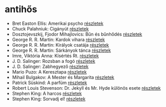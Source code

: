 # antihős

- Bret Easton Ellis: Amerikai psycho [részletek](../_details/Bret%20Easton%20Ellis.md#id_1446)
- Chuck Palahniuk: Cigányút [részletek](../_details/Chuck%20Palahniuk.md#id_662)
- Dosztojevszkij, Fjodor Mihajlovics: Bűn és bűnhődés [részletek](../_details/Dosztojevszkij%2C%20Fjodor%20Mihajlovics.md#id_346)
- George R. R. Martin: Kardok vihara [részletek](../_details/George%20R.%20R.%20Martin.md#id_424)
- George R. R. Martin: Királyok csatája [részletek](../_details/George%20R.%20R.%20Martin.md#id_418)
- George R. R. Martin: Sárkányok tánca [részletek](../_details/George%20R.%20R.%20Martin.md#id_898)
- Imre, Viktória Anna: Kísértés Rt. [részletek](../_details/Imre%2C%20Vikt%C3%B3ria%20Anna.md#id_632)
- J. D. Salinger: Rozsban a fogó [részletek](../_details/J.%20D.%20Salinger.md#id_1409)
- J. D. Salinger: Zabhegyező [részletek](../_details/J.%20D.%20Salinger.md#id_561)
- Mario Puzo: A Keresztapa [részletek](../_details/Mario%20Puzo.md#id_283)
- Mihail Bulgakov: A Mester és Margarita [részletek](../_details/Mihail%20Bulgakov.md#id_275)
- Patrick Süskind: A parfüm [részletek](../_details/Patrick%20S%C3%BCskind.md#id_408)
- Robert Louis Stevenson: Dr. Jekyll és Mr. Hyde különös esete [részletek](../_details/Robert%20Louis%20Stevenson.md#id_615)
- Stephen King: A harcos [részletek](../_details/Stephen%20King.md#id_539)
- Stephen King: Sorvadj el! [részletek](../_details/Stephen%20King.md#id_469)